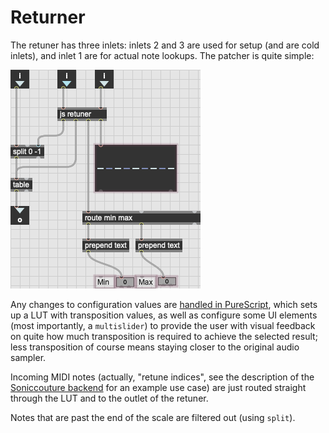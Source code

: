 # Returner

The retuner has three inlets: inlets 2 and 3 are used for setup (and are cold
inlets), and inlet 1 are for actual note lookups. The patcher is quite simple:

![](/docs/img/retuner.png)

Any changes to configuration values are
[handled in PureScript](/src/ps/Retuner.purs), which sets up a LUT with
transposition values, as well as configure some UI elements (most importantly,
a `multislider`) to provide the user with visual feedback on quite how much
transposition is required to achieve the selected result; less transposition
of course means staying closer to the original audio sampler.

Incoming MIDI notes (actually, "retune indices", see the description of the
[Soniccouture backend](/docs/docs/backend/Soniccouture.md) for an example
use case) are just routed straight through the LUT and to the outlet
of the retuner.

Notes that are past the end of the scale are filtered out (using `split`).
